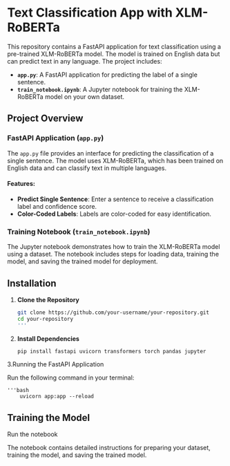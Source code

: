 # Text Classification App with XLM-RoBERTa

This repository contains a FastAPI application for text classification using a pre-trained XLM-RoBERTa model. The model is trained on English data but can predict text in any language. The project includes:

- **`app.py`**: A FastAPI application for predicting the label of a single sentence.
- **`train_notebook.ipynb`**: A Jupyter notebook for training the XLM-RoBERTa model on your own dataset.

## Project Overview

### FastAPI Application (`app.py`)

The `app.py` file provides an interface for predicting the classification of a single sentence. The model uses XLM-RoBERTa, which has been trained on English data and can classify text in multiple languages.

#### Features:
- **Predict Single Sentence**: Enter a sentence to receive a classification label and confidence score.
- **Color-Coded Labels**: Labels are color-coded for easy identification.

### Training Notebook (`train_notebook.ipynb`)

The Jupyter notebook demonstrates how to train the XLM-RoBERTa model using a dataset. The notebook includes steps for loading data, training the model, and saving the trained model for deployment.

## Installation

1. **Clone the Repository**

   ```bash
   git clone https://github.com/your-username/your-repository.git
   cd your-repository
   '''
2. **Install Dependencies**
    ```bash
   pip install fastapi uvicorn transformers torch pandas jupyter

3.Running the FastAPI Application

Run the following command in your terminal:

    '''bash
        uvicorn app:app --reload


## Training the Model
Run the notebook 



The notebook contains detailed instructions for preparing your dataset, training the model, and saving the trained model.



